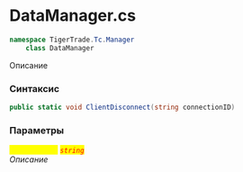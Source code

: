 
# DataManager.cs
```csharp
namespace TigerTrade.Tc.Manager  
    class DataManager
```

Описание

### Синтаксис
```csharp
public static void ClientDisconnect(string connectionID)
```

### Параметры  
<mark style="color:yellow;">`connectionID`</mark> <mark style="color:red;">*`string`*</mark>  
 *Описание*  
  

                    
                    